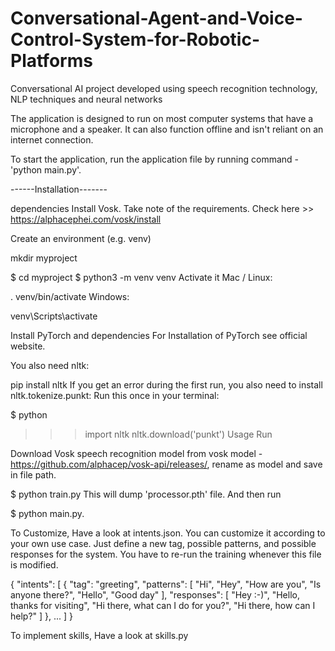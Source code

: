 # Conversational-Agent-and-Voice-Control-System-for-Robotic-Platforms
Conversational AI project developed using speech recognition technology, NLP techniques and neural networks

The application is designed to run on most computer systems that have a microphone and a speaker.
It can also function offline and isn't reliant on an internet connection.

To start the application, run the application file by running command - 'python main.py'.


------Installation-------

dependencies
Install Vosk. Take note of the requirements. Check here >> https://alphacephei.com/vosk/install

Create an environment (e.g. venv)

mkdir myproject

$ cd myproject $ python3 -m venv venv Activate it Mac / Linux:

. venv/bin/activate Windows:

venv\Scripts\activate

Install PyTorch and dependencies For Installation of PyTorch see official website.

You also need nltk:

pip install nltk If you get an error during the first run, 
you also need to install nltk.tokenize.punkt: Run this once in your terminal:

$ python

>>>import nltk nltk.download('punkt') Usage Run

Download Vosk speech recognition model from vosk model - https://github.com/alphacep/vosk-api/releases/, 
rename as model and save in file path. 

$ python train.py This will dump 'processor.pth' file. And then run

$ python main.py. 

To Customize, Have a look at intents.json. You can customize it according to your own use case. 
Just define a new tag, possible patterns, and possible responses for the system. You have to re-run the training 
whenever this file is modified.

{ "intents": [ { "tag": "greeting", "patterns": [ "Hi", "Hey", "How are you", "Is anyone there?", "Hello", "Good day" ], 
"responses": [ "Hey :-)", "Hello, thanks for visiting", "Hi there, what can I do for you?", "Hi there, how can I help?" ] }, ... 
] }

To implement skills, Have a look at skills.py
